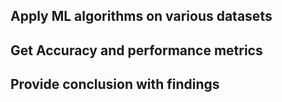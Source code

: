 ## Apply ML algorithms on various datasets
## Get Accuracy and performance metrics
## Provide conclusion with findings
